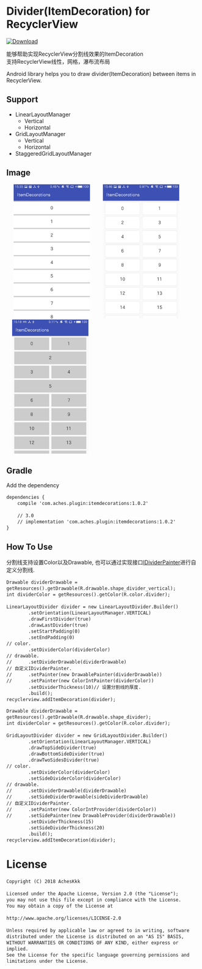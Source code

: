 # Divider(ItemDecoration) for RecyclerView

[![Download](https://api.bintray.com/packages/sheldonchen0922/maven/itemdecorations/images/download.svg) ](https://bintray.com/sheldonchen0922/maven/itemdecorations/_latestVersion)

能够帮助实现RecyclerView分割线效果的ItemDecoration<br>
支持RecyclerView线性，网格，瀑布流布局

Android library helps you to draw divider(ItemDecoration) between items in RecyclerView.

## Support
- LinearLayoutManager
  - Vertical
  - Horizontal
- GridLayoutManager
  - Vertical
  - Horizontal
- StaggeredGridLayoutManager

## Image
<div>
  <img src="gif/S80417-153516.jpg" width = "200" height = "350" hspace = "15"/>
  <img src="gif/S80417-154641.jpg" width = "200" height = "350" hspace = "15"/>
  <img src="gif/S80427-151850.jpg" width = "200" height = "350" hspace = "15"/>
</div>

## Gradle
Add the dependency
```
dependencies {
    compile 'com.aches.plugin:itemdecorations:1.0.2'

    // 3.0
    // implementation 'com.aches.plugin:itemdecorations:1.0.2'
}
```

## How To Use
分割线支持设置Color以及Drawable, 也可以通过实现接口[IDividerPainter](https://github.com/AchesKkk/ItemDecorations/blob/master/itemdecorations/src/main/java/com/sheldonchen/itemdecorations/painter/base/IDividerPainter.java)进行自定义分割线.
```
Drawable dividerDrawable = getResources().getDrawable(R.drawable.shape_divider_vertical);
int dividerColor = getResources().getColor(R.color.divider);
  
LinearLayoutDivider divider = new LinearLayoutDivider.Builder()
        .setOrientation(LinearLayoutManager.VERTICAL)
        .drawFirstDivider(true)
        .drawLastDivider(true)
        .setStartPadding(0)
        .setEndPadding(0)
// color.
        .setDividerColor(dividerColor)
// drawable.
//      .setDividerDrawable(dividerDrawable)
// 自定义IDividerPainter.
//      .setPainter(new DrawablePainter(dividerDrawable))
//      .setPainter(new ColorIntPainter(dividerColor))
        .setDividerThickness(10)// 设置分割线的厚度.
        .build();
recyclerview.addItemDecoration(divider);
```
```
Drawable dividerDrawable = getResources().getDrawable(R.drawable.shape_divider);
int dividerColor = getResources().getColor(R.color.divider);

GridLayoutDivider divider = new GridLayoutDivider.Builder()
        .setOrientation(LinearLayoutManager.VERTICAL)
        .drawTopSideDivider(true)
        .drawBottomSideDivider(true)
        .drawTwoSidesDivider(true)
// color.
        .setDividerColor(dividerColor)
        .setSideDividerColor(dividerColor)
// drawable.
//      .setDividerDrawable(dividerDrawable)
//      .setSideDividerDrawable(sideDividerDrawable)
// 自定义IDividerPainter.
//      .setPainter(new ColorIntProvider(dividerColor))
//      .setSidePainter(new DrawableProvider(dividerDrawable))
        .setDividerThickness(15)
        .setSideDividerThickness(20)
        .build();
recyclerview.addItemDecoration(divider);
```


# License
```
Copyright (C) 2018 AchesKkk

Licensed under the Apache License, Version 2.0 (the "License");
you may not use this file except in compliance with the License.
You may obtain a copy of the License at

http://www.apache.org/licenses/LICENSE-2.0

Unless required by applicable law or agreed to in writing, software
distributed under the License is distributed on an "AS IS" BASIS,
WITHOUT WARRANTIES OR CONDITIONS OF ANY KIND, either express or implied.
See the License for the specific language governing permissions and
limitations under the License.
```
